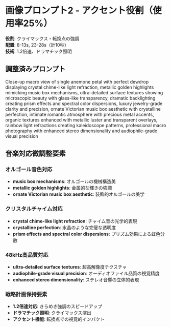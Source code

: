 # 画像プロンプト2 - アクセント役割（使用率25%）

**役割**: クライマックス・転換点の強調  
**配置**: 8-13s, 23-28s（計10秒）  
**技術**: 1.2倍速、ドラマチック照明  

## 調整済みプロンプト

Close-up macro view of single anemone petal with perfect dewdrop displaying crystal chime-like light refraction, metallic golden highlights mimicking music box mechanisms, ultra-detailed surface textures showing microscopic beauty with glass-like transparency, dramatic backlighting creating prism effects and spectral color dispersions, luxury jewelry-grade clarity and precision, ornate Victorian music box aesthetic with crystalline perfection, intimate romantic atmosphere with precious metal accents, organic textures enhanced with metallic luster and transparent overlays, rainbow light refractions creating kaleidoscope patterns, professional macro photography with enhanced stereo dimensionality and audiophile-grade visual precision

## 音楽対応微調整要素

### オルゴール音色対応
- **music box mechanisms**: オルゴールの機械構造美
- **metallic golden highlights**: 金属的な輝きの強調
- **ornate Victorian music box aesthetic**: 装飾的オルゴールの美学

### クリスタルチャイム対応
- **crystal chime-like light refraction**: チャイム音の光学的表現
- **crystalline perfection**: 水晶のような完璧な透明度
- **prism effects and spectral color dispersions**: プリズム効果による虹色分散

### 48kHz高品質対応
- **ultra-detailed surface textures**: 超高解像度テクスチャ
- **audiophile-grade visual precision**: オーディオファイル品質の視覚精度
- **enhanced stereo dimensionality**: ステレオ音響の立体的表現

### 戦略計画保持要素
- **1.2倍速対応**: きらめき強調のスピードアップ
- **ドラマチック照明**: クライマックス演出
- **アクセント機能**: 転換点での視覚的インパクト